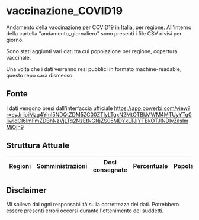 # vaccinazione_COVID19
Andamento della vaccinazione per COVID19 in Italia, per regione. 
All'interno della cartella "andamento_giornaliero" sono presenti i file CSV divisi per giorno.

Sono stati aggiunti vari dati tra cui popolazione per regione, copertura vaccinale.

Una volta che i dati verranno resi pubblici in formato machine-readable, questo repo sarà dismesso.

## Fonte

I dati vengono presi dall'interfaccia ufficiale https://app.powerbi.com/view?r=eyJrIjoiMzg4YmI5NDQtZDM5ZC00ZTIyLTgxN2MtOTBkMWM4MTUyYTg0IiwidCI6ImFmZDBhNzVjLTg2NzEtNGNjZS05MDYxLTJjYTBkOTJlNDIyZiIsImMiOjh9


## Struttura Attuale
Regioni | Somministrazioni | Dosi consegnate | Percentuale | Popolazione | Copertura | Data | 
--- | --- | --- | --- |--- |--- |--- |

## Disclaimer
Mi sollevo dai ogni responsabilità sulla correttezza dei dati. Potrebbero essere presenti errori occorsi durante l'ottenimento dei suddetti.


